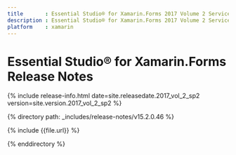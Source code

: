 ```yaml
---
title       : Essential Studio® for Xamarin.Forms 2017 Volume 2 Service Pack 2 Release Notes
description : Essential Studio® for Xamarin.Forms 2017 Volume 2 Service Pack 2 Release Notes
platform    : xamarin
---
```


# Essential Studio® for Xamarin.Forms Release Notes

{% include release-info.html date=site.releasedate.2017_vol_2_sp2 version=site.version.2017_vol_2_sp2 %} 

{% directory path: _includes/release-notes/v15.2.0.46 %}

{% include {{file.url}} %}

{% enddirectory %}